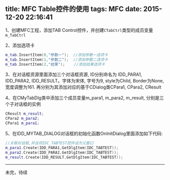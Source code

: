 title: MFC Table控件的使用
tags: MFC
date: 2015-12-20 22:16:41
---
1、创建MFC工程，添加TAB Control控件，并创建`CTabCtrl`类型的成员变量 `m_TabCtrl`

2、添加选项卡

```C++
m_tab.InsertItem(0,"参数一");  //添加参数一选项卡 
m_tab.InsertItem(1,"参数二");  //添加参数二选项卡 
m_tab.InsertItem(2,"结果");    //添加结果选项卡
```

3、在对话框资源里面添加三个对话框资源, ID分别命名为 IDD_PARA1, IDD_PARA2, IDD_RESULT。字体为宋体, 字号为9, style为Child, Border为None, 宽度调整为161. 再分别为其添加对应的基于CDialog类CPara1, CPara2, CResult

4、在CMyTabDlg类中添加三个成员变量m_para1, m_para2, m_result, 分别是三个子对话框的实例

```C++
CResult m_result; 
CPara2 m_para2; 
CPara1 m_para1; 
```

5、在IDD_MYTAB_DIALOG对话框的初始化函数OnInitDialog里面添加如下代码:

```C++
//关联对话框,并且将IDC_TABTEST控件设为父窗口 
m_para1.Create(IDD_PARA1,GetDlgItem(IDC_TABTEST)); 
m_para2.Create(IDD_PARA2,GetDlgItem(IDC_TABTEST)); 
m_result.Create(IDD_RESULT,GetDlgItem(IDC_TABTEST)); 
```

---
未完，待续